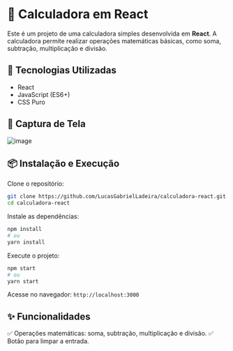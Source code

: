 # 🧮 Calculadora em React

Este é um projeto de uma calculadora simples desenvolvida em **React**. A calculadora permite realizar operações matemáticas básicas, como soma, subtração, multiplicação e divisão.

## 🚀 Tecnologias Utilizadas
- React
- JavaScript (ES6+)
- CSS Puro

## 📸 Captura de Tela
![image](https://github.com/user-attachments/assets/c2ae50bf-72a2-4e6c-a747-387ad9ee0984)


## 📦 Instalação e Execução

Clone o repositório:
```sh
git clone https://github.com/LucasGabrielLadeira/calculadora-react.git
cd calculadora-react
```

Instale as dependências:
```sh
npm install
# ou
yarn install
```

Execute o projeto:
```sh
npm start
# ou
yarn start
```

Acesse no navegador: `http://localhost:3000`

## ✨ Funcionalidades
✅ Operações matemáticas: soma, subtração, multiplicação e divisão.
✅ Botão para limpar a entrada.

